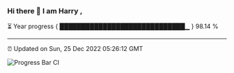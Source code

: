 ### Hi there 👋 I am Harry , 

⏳ Year progress { █████████████████████████████▁ } 98.14 %

---

⏰ Updated on Sun, 25 Dec 2022 05:26:12 GMT

![Progress Bar CI](https://github.com/duykhang68/duykhang68/workflows/Progress%20Bar%20CI/badge.svg)
